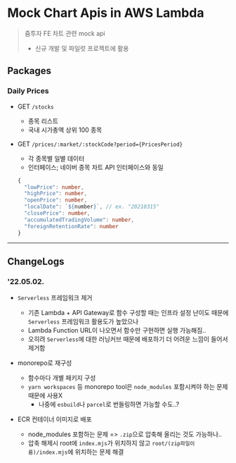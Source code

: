 # Mock Chart Apis in AWS Lambda

> 줌투자 FE 차트 관련 mock api
>
> - 신규 개발 및 파일럿 프로젝트에 활용

## Packages

### Daily Prices

- GET `/stocks`

  - 종목 리스트
  - 국내 시가총액 상위 100 종목

- GET `/prices/:market/:stockCode?period={PricesPeriod}`

  - 각 종목별 일별 데이터
  - 인터페이스; 네이버 종목 차트 API 인터페이스와 동일

  ```typescript
  {
    "lowPrice": number,
    "highPrice": number,
    "openPrice": number,
    "localDate": `${number}`, // ex. "20210315"
    "closePrice": number,
    "accumulatedTradingVolume": number,
    "foreignRetentionRate": number
  }
  ```

---

## ChangeLogs

### '22.05.02.

- `Serverless` 프레임워크 제거

  - 기존 Lambda + API Gateway로 함수 구성할 때는 인프라 설정 난이도 때문에 `Serverless` 프레임워크 활용도가 높았으나
  - Lambda Function URL이 나오면서 함수만 구현하면 실행 가능해짐..
  - 오히려 `Serverless`에 대한 러닝커브 때문에 배포하기 더 어려운 느낌이 들어서 제거함

- monorepo로 재구성

  - 함수마다 개별 패키지 구성
  - `yarn workspaces` 등 monorepo tool은 `node_modules` 포함시켜야 하는 문제 때문에 사용X
    - 나중에 `esbuild`나 `parcel`로 번들링하면 가능할 수도..?

- ECR 컨테이너 이미지로 배포
  - node_modules 포함하는 문제 => `.zip`으로 압축해 올리는 것도 가능하나..
  - 압축 해제시 root에 `index.mjs`가 위치하지 않고 `root/(zip파일이름)/index.mjs`에 위치하는 문제 해결
